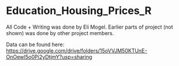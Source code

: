 # Education_Housing_Prices_R

All Code + Writing was done by Eli Mogel. Earlier parts of project (not shown) was done by other project members.

Data can be found here: https://drive.google.com/drive/folders/15oVVJM50KTUnE-OnOewI5o0Pi2yDtjmY?usp=sharing
